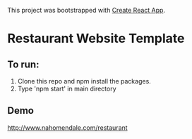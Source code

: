This project was bootstrapped with [Create React App](https://github.com/facebookincubator/create-react-app).

# Restaurant Website Template

## To run:
  1. Clone this repo and npm install the packages.
  2. Type 'npm start' in main directory
  
## Demo
  http://www.nahomendale.com/restaurant
